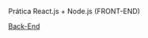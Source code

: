 Prática React.js + Node.js (FRONT-END)

[Back-End](https://github.com/matheusraz/BackEnd_ReactNode)
